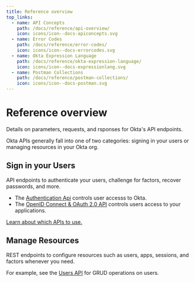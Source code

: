 ```yaml
---
title: Reference overview
top_links:
  - name: API Concepts
    path: /docs/reference/api-overview/
    icon: icons/icon--docs-apiconcepts.svg
  - name: Error Codes
    path: /docs/reference/error-codes/
    icon: icons/icon--docs-errorcodes.svg
  - name: Okta Expression Language
    path: /docs/reference/okta-expression-language/
    icon: icons/icon--docs-expressionlang.svg
  - name: Postman Collections
    path: /docs/reference/postman-collections/
    icon: icons/icon--docs-postman.svg
---
```


# Reference overview

Details on parameters, requests, and rsponses for Okta's API endpoints.


Okta APIs generally fall into one of two categories: signing in your users or managing
resources in your Okta org.

## Sign in your Users
API endpoints to authenticate your users, challenge for factors, recover passwords, and more.
  - The [Authentication Api](/docs/reference/api/authn) controls user accesss to Okta.
  - The [OpenID Connect & OAuth 2.0 API](/docs/concepts/oauth-openid) controls users access to your applications.

[Learn about which APIs to use.](/docs/concepts/oauth-openid/#authentication-api-vs-oauth-20-vs-openid-connect)

## Manage Resources
REST endpoints to configure resources such as users, apps, sessions, and factors
whenever you need.

For example, see the [Users API](/docs/reference/api/users) for GRUD operations on users.
